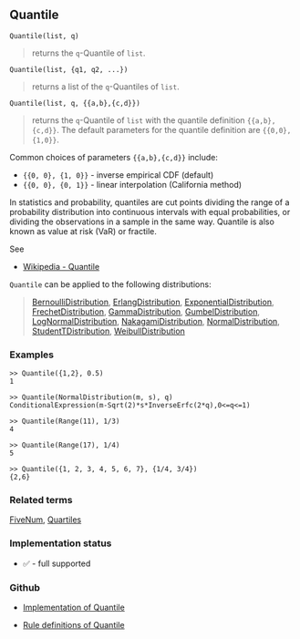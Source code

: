 ## Quantile

```
Quantile(list, q)
```

> returns the `q`-Quantile of `list`. 

```
Quantile(list, {q1, q2, ...})
```

> returns a list of the `q`-Quantiles of `list`. 

```
Quantile(list, q, {{a,b},{c,d}})
```

> returns the `q`-Quantile of `list` with the quantile definition `{{a,b},{c,d}}`. The default parameters for the quantile definition are `{{0,0},{1,0}}`. 


Common choices of parameters `{{a,b},{c,d}}` include:
* `{{0, 0}, {1, 0}}` - inverse empirical CDF (default)
* `{{0, 0}, {0, 1}}` - linear interpolation (California method)
   
   
In statistics and probability, quantiles are cut points dividing the range of a probability distribution into continuous intervals with equal probabilities, or dividing the observations in a sample in the same way. Quantile is also known as value at risk (VaR) or fractile.
    

See
* [Wikipedia - Quantile](https://en.wikipedia.org/wiki/Quantile)

`Quantile` can be applied to the following distributions:

> [BernoulliDistribution](BernoulliDistribution.md), [ErlangDistribution](ErlangDistribution.md), [ExponentialDistribution](ExponentialDistribution.md), [FrechetDistribution](FrechetDistribution.md), 
[GammaDistribution](GammaDistribution.md), [GumbelDistribution](GumbelDistribution.md), [LogNormalDistribution](LogNormalDistribution.md), [NakagamiDistribution](NakagamiDistribution.md), [NormalDistribution](NormalDistribution.md),  [StudentTDistribution](StudentTDistribution.md), [WeibullDistribution](WeibullDistribution.md) 


### Examples

```
>> Quantile({1,2}, 0.5)
1

>> Quantile(NormalDistribution(m, s), q) 
ConditionalExpression(m-Sqrt(2)*s*InverseErfc(2*q),0<=q<=1)

>> Quantile(Range(11), 1/3)
4

>> Quantile(Range(17), 1/4)
5

>> Quantile({1, 2, 3, 4, 5, 6, 7}, {1/4, 3/4})
{2,6}
```

### Related terms 
[FiveNum](FiveNum.md), [Quartiles](Quartiles.md)






### Implementation status

* &#x2705; - full supported

### Github

* [Implementation of Quantile](https://github.com/axkr/symja_android_library/blob/master/symja_android_library/matheclipse-core/src/main/java/org/matheclipse/core/builtin/StatisticsFunctions.java#L6700) 

* [Rule definitions of Quantile](https://github.com/axkr/symja_android_library/blob/master/symja_android_library/rules/QuantileRules.m) 
